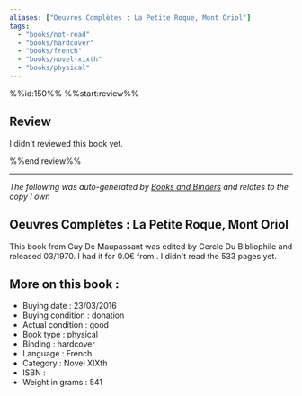 ```yaml
---
aliases: ["Oeuvres Complètes : La Petite Roque, Mont Oriol"] 
tags: 
  - "books/not-read" 
  - "books/hardcover" 
  - "books/french"
  - "books/novel-xixth"
  - "books/physical"
---
```

%%id:150%%
%%start:review%%
## Review
I didn't reviewed this book yet. 

%%end:review%%

---
_The following was auto-generated by [Books and Binders](Books%20and%20Binders.md) and relates to the copy I own_
## Oeuvres Complètes : La Petite Roque, Mont Oriol
This book from Guy De Maupassant was edited by Cercle Du Bibliophile and released 03/1970. I had it for 0.0€ from . I didn't read the 533 pages yet.

## More on this book :
- Buying date : 23/03/2016
- Buying condition : donation
- Actual condition : good
- Book type : physical
- Binding : hardcover
- Language : French
- Category : Novel XIXth
- ISBN : 
- Weight in grams : 541
